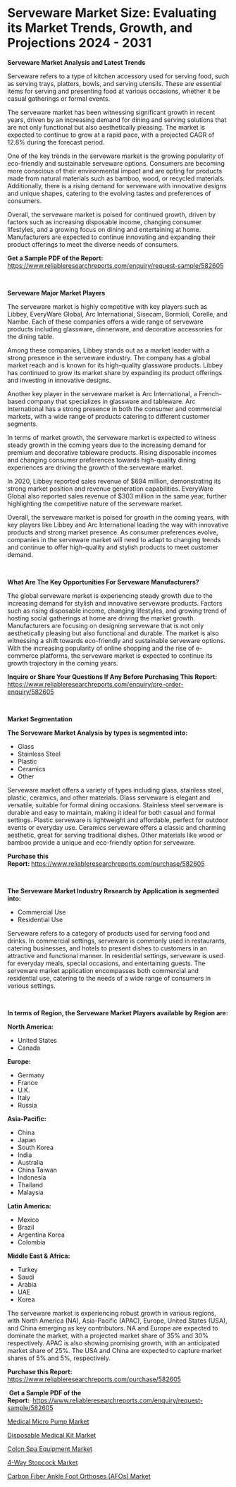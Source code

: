 <p><h1>Serveware Market Size: Evaluating its Market Trends, Growth, and Projections 2024 - 2031</h1></p><p><strong>Serveware Market Analysis and Latest Trends</strong></p>
<p><p>Serveware refers to a type of kitchen accessory used for serving food, such as serving trays, platters, bowls, and serving utensils. These are essential items for serving and presenting food at various occasions, whether it be casual gatherings or formal events.</p><p>The serveware market has been witnessing significant growth in recent years, driven by an increasing demand for dining and serving solutions that are not only functional but also aesthetically pleasing. The market is expected to continue to grow at a rapid pace, with a projected CAGR of 12.8% during the forecast period.</p><p>One of the key trends in the serveware market is the growing popularity of eco-friendly and sustainable serveware options. Consumers are becoming more conscious of their environmental impact and are opting for products made from natural materials such as bamboo, wood, or recycled materials. Additionally, there is a rising demand for serveware with innovative designs and unique shapes, catering to the evolving tastes and preferences of consumers.</p><p>Overall, the serveware market is poised for continued growth, driven by factors such as increasing disposable income, changing consumer lifestyles, and a growing focus on dining and entertaining at home. Manufacturers are expected to continue innovating and expanding their product offerings to meet the diverse needs of consumers.</p></p>
<p><strong>Get a Sample PDF of the Report:&nbsp;</strong> <a href="https://www.reliableresearchreports.com/enquiry/request-sample/582605">https://www.reliableresearchreports.com/enquiry/request-sample/582605</a></p>
<p>&nbsp;</p>
<p><strong>Serveware Major Market Players</strong></p>
<p><p>The serveware market is highly competitive with key players such as Libbey, EveryWare Global, Arc International, Sisecam, Bormioli, Corelle, and Nambe. Each of these companies offers a wide range of serveware products including glassware, dinnerware, and decorative accessories for the dining table.</p><p>Among these companies, Libbey stands out as a market leader with a strong presence in the serveware industry. The company has a global market reach and is known for its high-quality glassware products. Libbey has continued to grow its market share by expanding its product offerings and investing in innovative designs.</p><p>Another key player in the serveware market is Arc International, a French-based company that specializes in glassware and tableware. Arc International has a strong presence in both the consumer and commercial markets, with a wide range of products catering to different customer segments.</p><p>In terms of market growth, the serveware market is expected to witness steady growth in the coming years due to the increasing demand for premium and decorative tableware products. Rising disposable incomes and changing consumer preferences towards high-quality dining experiences are driving the growth of the serveware market.</p><p>In 2020, Libbey reported sales revenue of $694 million, demonstrating its strong market position and revenue generation capabilities. EveryWare Global also reported sales revenue of $303 million in the same year, further highlighting the competitive nature of the serveware market.</p><p>Overall, the serveware market is poised for growth in the coming years, with key players like Libbey and Arc International leading the way with innovative products and strong market presence. As consumer preferences evolve, companies in the serveware market will need to adapt to changing trends and continue to offer high-quality and stylish products to meet customer demand.</p></p>
<p>&nbsp;</p>
<p><strong>What Are The Key Opportunities For Serveware Manufacturers?</strong></p>
<p><p>The global serveware market is experiencing steady growth due to the increasing demand for stylish and innovative serveware products. Factors such as rising disposable income, changing lifestyles, and growing trend of hosting social gatherings at home are driving the market growth. Manufacturers are focusing on designing serveware that is not only aesthetically pleasing but also functional and durable. The market is also witnessing a shift towards eco-friendly and sustainable serveware options. With the increasing popularity of online shopping and the rise of e-commerce platforms, the serveware market is expected to continue its growth trajectory in the coming years.</p></p>
<p><strong>Inquire or Share Your Questions If Any Before Purchasing This Report:</strong> <a href="https://www.reliableresearchreports.com/enquiry/pre-order-enquiry/582605">https://www.reliableresearchreports.com/enquiry/pre-order-enquiry/582605</a></p>
<p>&nbsp;</p>
<p><strong>Market Segmentation</strong></p>
<p><strong>The Serveware Market Analysis by types is segmented into:</strong></p>
<p><ul><li>Glass</li><li>Stainless Steel</li><li>Plastic</li><li>Ceramics</li><li>Other</li></ul></p>
<p><p>Serveware market offers a variety of types including glass, stainless steel, plastic, ceramics, and other materials. Glass serveware is elegant and versatile, suitable for formal dining occasions. Stainless steel serveware is durable and easy to maintain, making it ideal for both casual and formal settings. Plastic serveware is lightweight and affordable, perfect for outdoor events or everyday use. Ceramics serveware offers a classic and charming aesthetic, great for serving traditional dishes. Other materials like wood or bamboo provide a unique and eco-friendly option for serveware.</p></p>
<p><strong>Purchase this Report:&nbsp;</strong><a href="https://www.reliableresearchreports.com/purchase/582605">https://www.reliableresearchreports.com/purchase/582605</a></p>
<p>&nbsp;</p>
<p><strong>The Serveware Market Industry Research by Application is segmented into:</strong></p>
<p><ul><li>Commercial Use</li><li>Residential Use</li></ul></p>
<p><p>Serveware refers to a category of products used for serving food and drinks. In commercial settings, serveware is commonly used in restaurants, catering businesses, and hotels to present dishes to customers in an attractive and functional manner. In residential settings, serveware is used for everyday meals, special occasions, and entertaining guests. The serveware market application encompasses both commercial and residential use, catering to the needs of a wide range of consumers in various settings.</p></p>
<p>&nbsp;</p>
<p><strong>In terms of Region, the Serveware Market Players available by Region are:</strong></p>
<p>
    <p> <strong> North America: </strong>
        <ul>
            <li>United States</li>
            <li>Canada</li>
        </ul>
        </p> 
    <p> <strong> Europe: </strong>
        <ul>
            <li>Germany</li>
            <li>France</li>
            <li>U.K.</li>
            <li>Italy</li>
            <li>Russia</li>
        </ul>
        </p> 
    <p> <strong> Asia-Pacific: </strong>
        <ul>
            <li>China</li>
            <li>Japan</li>
            <li>South Korea</li>
            <li>India</li>
            <li>Australia</li>
            <li>China Taiwan</li>
            <li>Indonesia</li>
            <li>Thailand</li>
            <li>Malaysia</li>
        </ul>
        </p> 
    <p> <strong> Latin America: </strong>
        <ul>
            <li>Mexico</li>
            <li>Brazil</li>
            <li>Argentina Korea</li>
            <li>Colombia</li>
        </ul>
        </p> 
    <p> <strong> Middle East & Africa: </strong>
        <ul>
            <li>Turkey</li>
            <li>Saudi</li>
            <li>Arabia</li>
            <li>UAE</li>
            <li>Korea</li>
        </ul>
    </p>
    </p>
<p><p>The serveware market is experiencing robust growth in various regions, with North America (NA), Asia-Pacific (APAC), Europe, United States (USA), and China emerging as key contributors. NA and Europe are expected to dominate the market, with a projected market share of 35% and 30% respectively. APAC is also showing promising growth, with an anticipated market share of 25%. The USA and China are expected to capture market shares of 5% and 5%, respectively.</p></p>
<p><strong>Purchase this Report: </strong><a href="https://www.reliableresearchreports.com/purchase/582605">https://www.reliableresearchreports.com/purchase/582605</a></p>
<p>&nbsp;<strong>Get a Sample PDF of the Report:&nbsp;&nbsp;</strong><a href="https://www.reliableresearchreports.com/enquiry/request-sample/582605">https://www.reliableresearchreports.com/enquiry/request-sample/582605</a></p>
<p><strong></strong></p>
<p><p><a href="https://medium.com/@joshuajackson1010/medical-micro-pump-nbsp-market-focuses-on-market-share-size-and-projected-forecast-till-2031-cbb92c0502d3">Medical Micro Pump Market</a></p><p><a href="https://medium.com/@jeremyking767/disposable-medical-kit-market-furnishes-information-on-market-share-market-trends-and-market-e63aec1778b9">Disposable Medical Kit Market</a></p><p><a href="https://medium.com/@jeremyking767/colon-spa-equipment-market-furnishes-information-on-market-share-market-trends-and-market-growth-ecbd4744e1d8">Colon Spa Equipment Market</a></p><p><a href="https://medium.com/@joshuajackson1010/4-way-stopcock-market-share-evolution-and-market-growth-trends-2024-2031-05ca959e326f">4-Way Stopcock Market</a></p><p><a href="https://medium.com/@joshuajackson1010/carbon-fiber-ankle-foot-orthoses-afos-market-trends-and-market-analysis-forecasted-for-period-945612adc43d">Carbon Fiber Ankle Foot Orthoses (AFOs) Market</a></p></p>